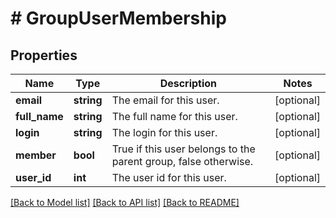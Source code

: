 # # GroupUserMembership

## Properties

Name | Type | Description | Notes
------------ | ------------- | ------------- | -------------
**email** | **string** | The email for this user. | [optional]
**full_name** | **string** | The full name for this user. | [optional]
**login** | **string** | The login for this user. | [optional]
**member** | **bool** | True if this user belongs to the parent group, false otherwise. | [optional]
**user_id** | **int** | The user id for this user. | [optional]

[[Back to Model list]](../../README.md#models) [[Back to API list]](../../README.md#endpoints) [[Back to README]](../../README.md)
